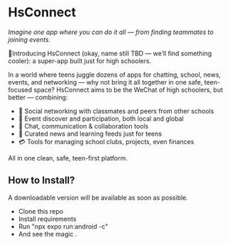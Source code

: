 # HsConnect
_Imagine one app where you can do it all — from finding teammates to joining events._

🎉Introducing HsConnect (okay, name still TBD — we’ll find something cooler): a super-app built just for high schoolers.

In a world where teens juggle dozens of apps for chatting, school, news, events, and networking — why not bring it all together in one safe, teen-focused space? HsConnect aims to be the WeChat of high schoolers, but better — combining:

- 👥 Social networking with classmates and peers from other schools
- 📆 Event discover and participation, both local and global
- 💬 Chat, communication & collaboration tools
- 📰 Curated news and learning feeds just for teens
- 💳 Tools for managing school clubs, projects, even finances

All in one clean, safe, teen-first platform.

## How to Install?
A downloadable version will be available as soon as possible.
- Clone this repo
- Install requirements
- Run "npx expo run:android -c"
- And see the magic
. 

